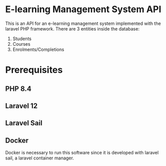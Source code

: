 # E-learning Management System API

This is an API for an e-learning management system implemented with the laravel PHP framework. There are 3 entities inside the database:

1. Students
2. Courses
3. Enrolments/Completions

# Prerequisites
## PHP 8.4

## Laravel 12


## Laravel Sail
## Docker
Docker is necessary to run this software since it is developed with laravel sail, a laravel container manager.